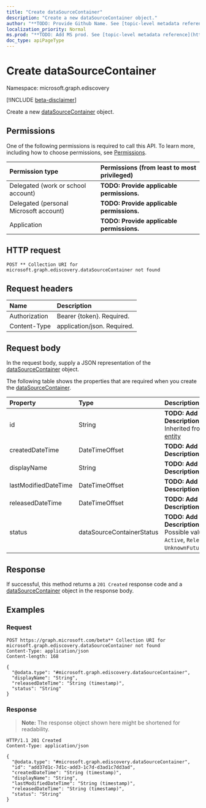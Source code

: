 ```yaml
---
title: "Create dataSourceContainer"
description: "Create a new dataSourceContainer object."
author: "**TODO: Provide Github Name. See [topic-level metadata reference](https://msgo.azurewebsites.net/add/document/guidelines/metadata.html#topic-level-metadata)**"
localization_priority: Normal
ms.prod: "**TODO: Add MS prod. See [topic-level metadata reference](https://msgo.azurewebsites.net/add/document/guidelines/metadata.html#topic-level-metadata)**"
doc_type: apiPageType
---
```


# Create dataSourceContainer
Namespace: microsoft.graph.ediscovery

[!INCLUDE [beta-disclaimer](../../includes/beta-disclaimer.md)]

Create a new [dataSourceContainer](../resources/ediscovery-datasourcecontainer.md) object.

## Permissions
One of the following permissions is required to call this API. To learn more, including how to choose permissions, see [Permissions](/graph/permissions-reference).

|Permission type|Permissions (from least to most privileged)|
|:---|:---|
|Delegated (work or school account)|**TODO: Provide applicable permissions.**|
|Delegated (personal Microsoft account)|**TODO: Provide applicable permissions.**|
|Application|**TODO: Provide applicable permissions.**|

## HTTP request

<!-- {
  "blockType": "ignored"
}
-->
``` http
POST ** Collection URI for microsoft.graph.ediscovery.dataSourceContainer not found
```

## Request headers
|Name|Description|
|:---|:---|
|Authorization|Bearer {token}. Required.|
|Content-Type|application/json. Required.|

## Request body
In the request body, supply a JSON representation of the [dataSourceContainer](../resources/ediscovery-datasourcecontainer.md) object.

The following table shows the properties that are required when you create the [dataSourceContainer](../resources/ediscovery-datasourcecontainer.md).

|Property|Type|Description|
|:---|:---|:---|
|id|String|**TODO: Add Description** Inherited from [entity](../resources/ediscovery-entity.md)|
|createdDateTime|DateTimeOffset|**TODO: Add Description**|
|displayName|String|**TODO: Add Description**|
|lastModifiedDateTime|DateTimeOffset|**TODO: Add Description**|
|releasedDateTime|DateTimeOffset|**TODO: Add Description**|
|status|dataSourceContainerStatus|**TODO: Add Description**. Possible values are: `Active`, `Released`, `UnknownFutureValue`.|



## Response

If successful, this method returns a `201 Created` response code and a [dataSourceContainer](../resources/ediscovery-datasourcecontainer.md) object in the response body.

## Examples

### Request
<!-- {
  "blockType": "request",
  "name": "create_datasourcecontainer_from_"
}
-->
``` http
POST https://graph.microsoft.com/beta** Collection URI for microsoft.graph.ediscovery.dataSourceContainer not found
Content-Type: application/json
Content-length: 168

{
  "@odata.type": "#microsoft.graph.ediscovery.dataSourceContainer",
  "displayName": "String",
  "releasedDateTime": "String (timestamp)",
  "status": "String"
}
```


### Response
>**Note:** The response object shown here might be shortened for readability.
<!-- {
  "blockType": "response",
  "truncated": true,
  "@odata.type": "microsoft.graph.ediscovery.dataSourceContainer"
}
-->
``` http
HTTP/1.1 201 Created
Content-Type: application/json

{
  "@odata.type": "#microsoft.graph.ediscovery.dataSourceContainer",
  "id": "add37d1c-7d1c-add3-1c7d-d3ad1c7dd3ad",
  "createdDateTime": "String (timestamp)",
  "displayName": "String",
  "lastModifiedDateTime": "String (timestamp)",
  "releasedDateTime": "String (timestamp)",
  "status": "String"
}
```

